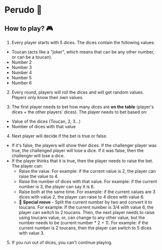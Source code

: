 # Perudo 🦜

## How to play? 🎮

1. Every player starts with 5 dices. The dices contain the following values: 

- Toucan (acts like a "joker", which means that can be any other number, or can be a toucan).
- Number 2
- Number 3
- Number 4
- Number 5
- Number 6

2. Every round, players will roll the dices and will get random values. Players only know their own values.

3. The first player needs to bet how many dices are **on the table** (player's dices + the other players' dices). The player needs to bet based on:
- Value of the dices (Toucan, 2, 3...)
- Number of dices with that value

4. Next player will decide if the bet is true or false. 
- If it's false, the players will show their dices. If the challenger player was true, the challenged player will lose a dice. If it was false, then the challenger will lose a dice.
- If the player thinks that it is true, then the player needs to raise the bet. The player can:
  - Raise the value. For example: if the current value is 2, the player can raise the value to 4.
  - Raise the number of dices with that value. For example: if the current number is 3, the player can say it is 6.
  - Raise both at the same time. For example: if the current values are 3 dices with value 2, the player can raise to 4 dices with value 6.
  - 💫 **Special move** - Split the current number by two and convert it to toucans. For example: If the current number is 3/4 with value 6, the player can switch to 2 toucans. Then, the next player needs to raise using toucans value, or, can change to any other value, but the number needs to be (current number * 2 + 1). For example: if the current number is 2 toucans, then the player can switch to 5 dices with value 3.

5. If you run out of dices, you can't continue playing.
